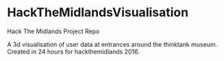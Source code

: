 # HackTheMidlandsVisualisation
Hack The Midlands Project Repo

A 3d visualisation of user data at entrances around the thinktank museum.
Created in 24 hours for hackthemidlands 2016.
